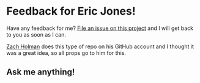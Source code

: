 # Feedback for Eric Jones!

Have any feedback for me? [File an issue on this
project](https://github.com/funyoung/Feedback/issues/new) and I will get back to
you as soon as I can.

[Zach Holman](http://zachholman.com/) does this type of repo on his GitHub account
and I thought it was a great idea, so all props go to him for this.

## Ask me anything!
